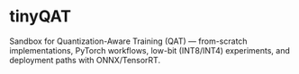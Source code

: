 # tinyQAT
Sandbox for Quantization-Aware Training (QAT) — from-scratch implementations, PyTorch workflows, low-bit (INT8/INT4) experiments, and deployment paths with ONNX/TensorRT.
